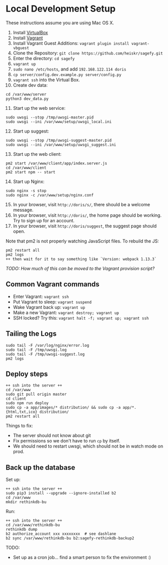 Local Development Setup
=======================

These instructions assume you are using Mac OS X.

1. Install [VirtualBox](https://www.virtualbox.org/wiki/Downloads)
2. Install [Vagrant](http://downloads.vagrantup.com/)
3. Install Vagrant Guest Additions: `vagrant plugin install vagrant-vbguest`
4. Clone the Repository: `git clone https://github.com/heiskr/sagefy.git`
5. Enter the directory: `cd sagefy`
6. `vagrant up`
7. `sudo nano /etc/hosts`, and add `192.168.122.114 doris`
8. `cp server/config.dev.example.py server/config.py`
9. `vagrant ssh` into the Virtual Box.
10. Create dev data:
  ````
  cd /var/www/server
  python3 dev_data.py
  ````
11. Start up the web service:
  ````
  sudo uwsgi --stop /tmp/uwsgi-master.pid
  sudo uwsgi --ini /var/www/setup/uwsgi_local.ini
  ````
12. Start up suggest:
  ````
  sudo uwsgi --stop /tmp/uwsgi-suggest-master.pid
  sudo uwsgi --ini /var/www/setup/uwsgi_suggest.ini
  ````
13. Start up the web client:
  ````
  pm2 start /var/www/client/app/index.server.js
  cd /var/www/client
  pm2 start npm -- start
  ````
14. Start up Nginx:
  ````
  sudo nginx -s stop
  sudo nginx -c /var/www/setup/nginx.conf
  ````
15. In your browser, visit `http://doris/s/`, there should be a welcome message.
16. In your browser, visit `http://doris/`, the home page should be working. Try to sign up for an account.
17. In your browser, visit `http://doris/suggest`, the suggest page should open.

Note that pm2 is not properly watching JavaScript files. To rebuild the JS:

    pm2 restart all
    pm2 logs
    ++ then wait for it to say something like `Version: webpack 1.13.3`

_TODO: How much of this can be moved to the Vagrant provision script?_

Common Vagrant commands
-----------------------

- Enter Vagrant: `vagrant ssh`
- Put Vagrant to sleep: `vagrant suspend`
- Wake Vagrant back up: `vagrant up`
- Make a new Vagrant: `vagrant destroy; vagrant up`
- SSH locked? Try this: `vagrant halt -f; vagrant up; vagrant ssh`

Tailing the Logs
----------------

    sudo tail -F /var/log/nginx/error.log
    sudo tail -F /tmp/uwsgi.log
    sudo tail -F /tmp/uwsgi-suggest.log
    pm2 logs

Deploy steps
------------

    ++ ssh into the server ++
    cd /var/www
    sudo git pull origin master
    cd client
    sudo npm run deploy
    sudo cp -a app/images/* distribution/ && sudo cp -a app/*.{html,txt,ico} distribution/
    pm2 restart all

Things to fix:

- The server should not know about git
- Fix permissions so we don't have to run `cp` by itself.
- We should need to restart uwsgi, which should not be in watch mode on prod.

Back up the database
--------------------

Set up:

    ++ ssh into the server ++
    sudo pip3 install --upgrade --ignore-installed b2
    cd /var/www
    mkdir rethinkdb-bu

Run:

    ++ ssh into the server ++
    cd /var/www/rethinkdb-bu
    rethinkdb dump
    b2 authorize_account xxx xxxxxxxx  # see dashlane
    b2 sync /var/www/rethinkdb-bu b2:sagefy-rethinkdb-backup2

TODO:

- Set up as a cron job... find a smart person to fix the environment :)
